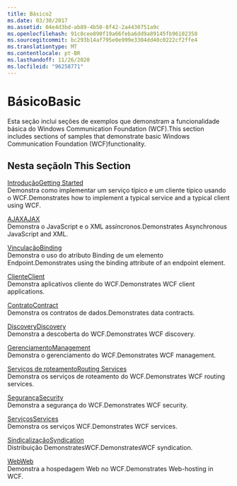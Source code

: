```yaml
---
title: Básico2
ms.date: 03/30/2017
ms.assetid: 04e4d3bd-ab89-4b50-8f42-2a4430751a9c
ms.openlocfilehash: 91c8cee890f19a66feba6dd9a89145fb96102358
ms.sourcegitcommit: bc293b14af795e0e999e3304dd40c0222cf2ffe4
ms.translationtype: MT
ms.contentlocale: pt-BR
ms.lasthandoff: 11/26/2020
ms.locfileid: "96258771"
---
```

# <a name="basic"></a><span data-ttu-id="00f7c-102">Básico</span><span class="sxs-lookup"><span data-stu-id="00f7c-102">Basic</span></span>

<span data-ttu-id="00f7c-103">Esta seção inclui seções de exemplos que demonstram a funcionalidade básica do Windows Communication Foundation (WCF).</span><span class="sxs-lookup"><span data-stu-id="00f7c-103">This section includes sections of samples that demonstrate basic Windows Communication Foundation (WCF)functionality.</span></span>  
  
## <a name="in-this-section"></a><span data-ttu-id="00f7c-104">Nesta seção</span><span class="sxs-lookup"><span data-stu-id="00f7c-104">In This Section</span></span>  

 [<span data-ttu-id="00f7c-105">Introdução</span><span class="sxs-lookup"><span data-stu-id="00f7c-105">Getting Started</span></span>](getting-started-sample.md)  
 <span data-ttu-id="00f7c-106">Demonstra como implementar um serviço típico e um cliente típico usando o WCF.</span><span class="sxs-lookup"><span data-stu-id="00f7c-106">Demonstrates how to implement a typical service and a typical client using WCF.</span></span>  
  
 [<span data-ttu-id="00f7c-107">AJAX</span><span class="sxs-lookup"><span data-stu-id="00f7c-107">AJAX</span></span>](ajax.md)  
 <span data-ttu-id="00f7c-108">Demonstra o JavaScript e o XML assíncronos.</span><span class="sxs-lookup"><span data-stu-id="00f7c-108">Demonstrates Asynchronous JavaScript and XML.</span></span>  
  
 [<span data-ttu-id="00f7c-109">Vinculação</span><span class="sxs-lookup"><span data-stu-id="00f7c-109">Binding</span></span>](binding.md)  
 <span data-ttu-id="00f7c-110">Demonstra o uso do atributo Binding de um elemento Endpoint.</span><span class="sxs-lookup"><span data-stu-id="00f7c-110">Demonstrates using the binding attribute of an endpoint element.</span></span>  
  
 [<span data-ttu-id="00f7c-111">Cliente</span><span class="sxs-lookup"><span data-stu-id="00f7c-111">Client</span></span>](client.md)  
 <span data-ttu-id="00f7c-112">Demonstra aplicativos cliente do WCF.</span><span class="sxs-lookup"><span data-stu-id="00f7c-112">Demonstrates WCF client applications.</span></span>  
  
 [<span data-ttu-id="00f7c-113">Contrato</span><span class="sxs-lookup"><span data-stu-id="00f7c-113">Contract</span></span>](contract.md)  
 <span data-ttu-id="00f7c-114">Demonstra os contratos de dados.</span><span class="sxs-lookup"><span data-stu-id="00f7c-114">Demonstrates data contracts.</span></span>  
  
 [<span data-ttu-id="00f7c-115">Discovery</span><span class="sxs-lookup"><span data-stu-id="00f7c-115">Discovery</span></span>](discovery-samples.md)  
 <span data-ttu-id="00f7c-116">Demonstra a descoberta do WCF.</span><span class="sxs-lookup"><span data-stu-id="00f7c-116">Demonstrates WCF discovery.</span></span>  
  
 [<span data-ttu-id="00f7c-117">Gerenciamento</span><span class="sxs-lookup"><span data-stu-id="00f7c-117">Management</span></span>](management.md)  
 <span data-ttu-id="00f7c-118">Demonstra o gerenciamento do WCF.</span><span class="sxs-lookup"><span data-stu-id="00f7c-118">Demonstrates WCF management.</span></span>  
  
 [<span data-ttu-id="00f7c-119">Serviços de roteamento</span><span class="sxs-lookup"><span data-stu-id="00f7c-119">Routing Services</span></span>](routing-services.md)  
 <span data-ttu-id="00f7c-120">Demonstra os serviços de roteamento do WCF.</span><span class="sxs-lookup"><span data-stu-id="00f7c-120">Demonstrates WCF routing services.</span></span>  
  
 [<span data-ttu-id="00f7c-121">Segurança</span><span class="sxs-lookup"><span data-stu-id="00f7c-121">Security</span></span>](security-in-wcf.md)  
 <span data-ttu-id="00f7c-122">Demonstra a segurança do WCF.</span><span class="sxs-lookup"><span data-stu-id="00f7c-122">Demonstrates WCF security.</span></span>  
  
 [<span data-ttu-id="00f7c-123">Serviços</span><span class="sxs-lookup"><span data-stu-id="00f7c-123">Services</span></span>](services.md)  
 <span data-ttu-id="00f7c-124">Demonstra os serviços WCF.</span><span class="sxs-lookup"><span data-stu-id="00f7c-124">Demonstrates WCF services.</span></span>  
  
 [<span data-ttu-id="00f7c-125">Sindicalização</span><span class="sxs-lookup"><span data-stu-id="00f7c-125">Syndication</span></span>](syndication.md)  
 <span data-ttu-id="00f7c-126">Distribuição DemonstratesWCF.</span><span class="sxs-lookup"><span data-stu-id="00f7c-126">DemonstratesWCF syndication.</span></span>  
  
 [<span data-ttu-id="00f7c-127">Web</span><span class="sxs-lookup"><span data-stu-id="00f7c-127">Web</span></span>](web.md)  
 <span data-ttu-id="00f7c-128">Demonstra a hospedagem Web no WCF.</span><span class="sxs-lookup"><span data-stu-id="00f7c-128">Demonstrates Web-hosting in WCF.</span></span>
